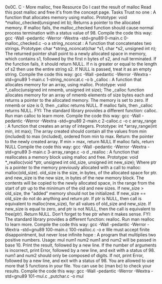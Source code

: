 0x0C. C - More malloc, free
Resource
Do I cast the result of malloc
Read this post malloc and free it's from the concept page.
Tasks
Trust no one : A function that allocates memory using malloc.
Prototype: void *malloc_checked(unsigned int b);
Returns a pointer to the allocated memory.
If malloc fails, the malloc_checked function should cause normal process termination with a status value of 98.
Compile the code this way: gcc -Wall -pedantic -Werror -Wextra -std=gnu89 0-main.c 0-malloc_checked.c -o a
string_nconcat : A function that concatenates two strings.
Prototype: char *string_nconcat(char *s1, char *s2, unsigned int n);
The returned pointer shall point to a newly allocated space in memory, which contains s1, followed by the first n bytes of s2, and null terminated.
If the function fails, it should return NULL.
If n is greater or equal to the length of s2 then use the entire string s2.
If NULL is passed, treat it as an empty string.
Compile the code this way: gcc -Wall -pedantic -Werror -Wextra -std=gnu89 1-main.c 1-string_nconcat.c -o b
_calloc : A function that allocates memory for an array, using malloc.
Prototype: void *_calloc(unsigned int nmemb, unsigned int size);
The _calloc function allocates memory for an array of nmemb elements of size bytes each and returns a pointer to the allocated memory.
The memory is set to zero.
If nmemb or size is 0, then _calloc returns NULL.
If malloc fails, then _calloc returns NULL.
FYI: The standard library provides a different function: calloc. Run man calloc to learn more.
Compile the code this way: gcc -Wall -pedantic -Werror -Wextra -std=gnu89 2-main.c 2-calloc.c -o c
array_range : A function that creates an array of integers.
Prototype: int *array_range(int min, int max);
The array created should contain all the values from min (included) to max (included), ordered from min to max.
Return: the pointer to the newly created array.
If min > max, return NULL
If malloc fails, return NULL
Compile the code this way: gcc -Wall -pedantic -Werror -Wextra -std=gnu89 3-main.c 3-array_range.c -o d
_realloc : A function that reallocates a memory block using malloc and free.
Prototype: void *_realloc(void *ptr, unsigned int old_size, unsigned int new_size);
Where ptr is a pointer to the memory previously allocated with a call to malloc: malloc(old_size).
old_size is the size, in bytes, of the allocated space for ptr.
and new_size is the new size, in bytes of the new memory block.
The contents will be copied to the newly allocated space, in the range from the start of ptr up to the minimum of the old and new sizes.
If new_size > old_size, the "added" memory should not be initialized.
If new_size == old_size do not do anything and return ptr.
If ptr is NULL, then call is equivalent to malloc(new_size), for all values of old_size and new_size.
If new_size is equal to zero, and ptr is not NULL, then the call is equivalent to free(ptr). Return NULL.
Don't forget to free ptr when it makes sense.
FYI: The standard library provides a different function: realloc. Run man realloc to learn more.
Compile the code this way: gcc -Wall -pedantic -Werror -Wextra -std=gnu89 100-main.c 100-realloc.c -o e
We must accept finite disappointment, but never lose infinite hope : A program that multiplies two positive numbers.
Usage: mul num1 num2
num1 and num2 will be passed in base 10.
Print the result, followed by a new line.
If the number of arguments is incorrect, print Error, followed by a new line, and exit with a status of 98.
num1 and num2 should only be composed of digits. If not, print Error, followed by a new line, and exit with a status of 98.
You are allowed to use more that 5 functions in your file.
You can use bc (man bc) to check your results.
Compile the code this way: gcc -Wall -pedantic -Werror -Wextra -std=gnu89 101-mul.c _putchar.c -o mul
